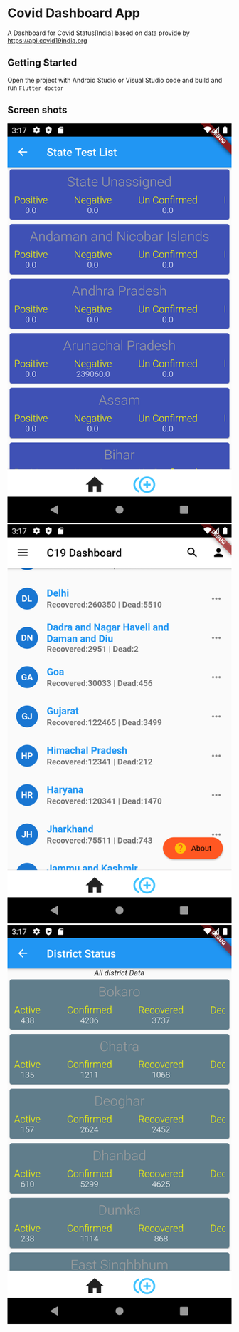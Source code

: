 # Covid Dashboard App

A Dashboard for Covid Status[India] based on data provide by https://api.covid19india.org

## Getting Started
Open the project with Android Studio or Visual Studio code and build and run ```Flutter doctor```
## Screen shots
![SCREEN 1](SCREENSHOTS/Screenshot_1601891238.png)
![SCREEN 2](SCREENSHOTS/Screenshot_1601891245.png)
![SCREEN 3](SCREENSHOTS/Screenshot_1601891259.png)
